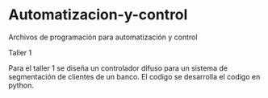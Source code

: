 # Automatizacion-y-control
Archivos de programación para automatización y control

Taller 1 

Para el taller 1 se diseña un controlador difuso para un sistema de segmentación de clientes de un banco. El codigo se desarrolla el codigo en python.

